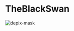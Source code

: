 # TheBlackSwan
![depix-mask](https://user-images.githubusercontent.com/104800728/201481962-9e6826c2-1af6-4297-a310-69b982994b5d.png)
